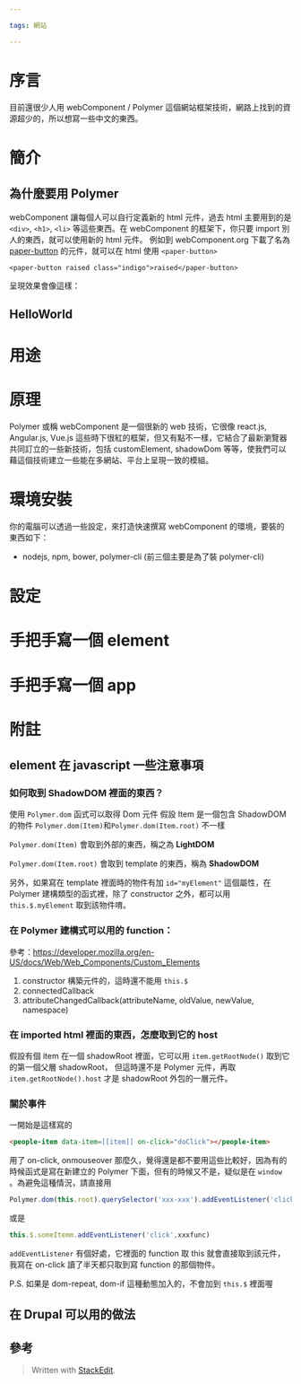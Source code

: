 ```yaml
---

tags: 網站

---
```



# 序言

目前還很少人用 webComponent / Polymer 這個網站框架技術，網路上找到的資源超少的，所以想寫一些中文的東西。

# 簡介

## 為什麼要用 Polymer

webComponent 讓每個人可以自行定義新的 html 元件，過去 html 主要用到的是 `<div>`, `<h1>`, `<li>` 等這些東西。在 webComponent 的框架下，你只要 import 別人的東西，就可以使用新的 html 元件。
例如到 webComponent.org 下載了名為 [paper-button](https://www.webcomponents.org/element/PolymerElements/paper-button) 的元件，就可以在 html 使用 `<paper-button>` 

```
<paper-button raised class="indigo">raised</paper-button>
```

呈現效果會像這樣：



## HelloWorld



# 用途

# 原理

Polymer 或稱 webComponent 是一個很新的 web 技術，它很像 react.js, Angular.js, Vue.js 這些時下很紅的框架，但又有點不一樣，它結合了最新瀏覽器共同訂立的一些新技術，包括 customElement, shadowDom 等等，使我們可以藉這個技術建立一些能在多網站、平台上呈現一致的模組。

# 環境安裝
你的電腦可以透過一些設定，來打造快速撰寫 webComponent  的環境，要裝的東西如下：

* nodejs, npm, bower, polymer-cli (前三個主要是為了裝 polymer-cli)

# 設定

# 手把手寫一個 element

# 手把手寫一個 app

# 附註

## element 在 javascript 一些注意事項

### 如何取到 ShadowDOM 裡面的東西？

使用 `Polymer.dom` 函式可以取得 Dom 元件
假設 Item 是一個包含 ShadowDOM 的物件 
`Polymer.dom(Item)`和`Polymer.dom(Item.root)` 不一樣

`Polymer.dom(Item)` 會取到外部的東西，稱之為 **LightDOM**

`Polymer.dom(Item.root)` 會取到 template 的東西，稱為 **ShadowDOM**

另外，如果寫在 template 裡面時的物件有加 `id="myElement"` 這個屬性，在 Polymer 建構類型的函式裡，除了 constructor 之外，都可以用 `this.$.myElement` 取到該物件唷。

### 在  Polymer 建構式可以用的 function：

參考：https://developer.mozilla.org/en-US/docs/Web/Web_Components/Custom_Elements

1. constructor 構築元件的，這時還不能用 `this.$`
2. connectedCallback 
3. attributeChangedCallback(attributeName, oldValue, newValue, namespace)

### 在 imported html  裡面的東西，怎麼取到它的 host 

假設有個 item  在一個 shadowRoot 裡面，它可以用 `item.getRootNode()` 取到它的第一個父層 shadowRoot，
但這時還不是 Polymer 元件，再取 `item.getRootNode().host` 才是 shadowRoot 外包的一層元件。


### 關於事件

一開始是這樣寫的

```html
<people-item data-item=[[item]] on-click="doClick"></people-item>
```

用了 on-click,  onmouseover 那麼久，覺得還是都不要用這些比較好，因為有的時候函式是寫在新建立的 Polymer 下面，但有的時候又不是，疑似是在 `window` 。為避免這種情況，請直接用
```js
Polymer.dom(this.root).querySelector('xxx-xxx').addEventListener('click',xxxfunc)
```
或是 
```js
this.$.someItemm.addEventListener('click',xxxfunc)
```
`addEventListener` 有個好處，它裡面的 function 取 this 就會直接取到該元件，我寫在 on-click 讀了半天都只取到寫 function 的那個物件。

P.S. 如果是 dom-repeat, dom-if 這種動態加入的，不會加到 `this.$` 裡面喔


## 在 Drupal 可以用的做法


## 參考


> Written with [StackEdit](https://stackedit.io/).
<!--stackedit_data:
eyJoaXN0b3J5IjpbLTE5NTU1MzE5ODBdfQ==
-->